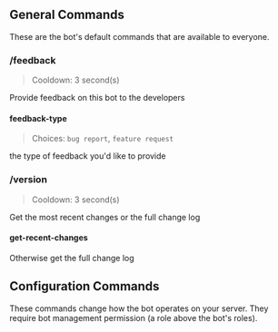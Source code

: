 ## General Commands
These are the bot's default commands that are available to everyone.
### /feedback
> Cooldown: 3 second(s)

Provide feedback on this bot to the developers
#### feedback-type
> Choices: `bug report`, `feature request`

the type of feedback you'd like to provide
### /version
> Cooldown: 3 second(s)

Get the most recent changes or the full change log
#### get-recent-changes
Otherwise get the full change log
## Configuration Commands
These commands change how the bot operates on your server. They require bot management permission (a role above the bot's roles).
